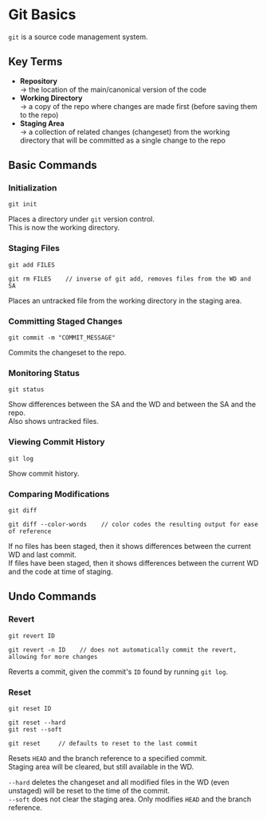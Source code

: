 # Git Basics

`git` is a source code management system. 

## Key Terms
- **Repository** <br>
  → the location of the main/canonical version of the code <br>
- **Working Directory** <br>
  → a copy of the repo where changes are made first (before saving them to the repo) <br>
- **Staging Area** <br>
  → a collection of related changes (changeset) from the working directory that will be committed as a single change to the repo <br>

## Basic Commands

### Initialization
```git
git init

```
Places a directory under `git` version control. <br>
This is now the working directory.

### Staging Files
```git
git add FILES

git rm FILES    // inverse of git add, removes files from the WD and SA

```
Places an untracked file from the working directory in the staging area. 

### Committing Staged Changes
```git
git commit -m "COMMIT_MESSAGE"

```
Commits the changeset to the repo. 

### Monitoring Status
```git
git status

```
Show differences between the SA and the WD and between the SA and the repo. <br>
Also shows untracked files. 

### Viewing Commit History
```git
git log

```
Show commit history. 

### Comparing Modifications
```git
git diff

git diff --color-words    // color codes the resulting output for ease of reference

```
If no files has been staged, then it shows differences between the current WD and last commit. <br>
If files have been staged, then it shows differences between the current WD and the code at time of staging. 

## Undo Commands

### Revert
```git
git revert ID

git revert -n ID    // does not automatically commit the revert, allowing for more changes

```
Reverts a commit, given the commit's `ID` found by running `git log`.

### Reset
```git
git reset ID

git reset --hard
git rest --soft 

git reset     // defaults to reset to the last commit

```
Resets `HEAD` and the branch reference to a specified commit. <br>
Staging area will be cleared, but still available in the WD. <br>

`--hard` deletes the changeset and all modified files in the WD (even unstaged) will be reset to the time of the commit. <br>
`--soft` does not clear the staging area. Only modifies `HEAD` and the branch reference. 










